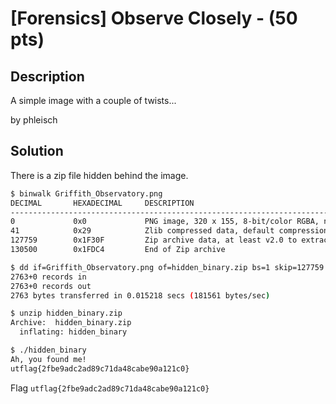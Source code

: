 # [Forensics] Observe Closely - (50 pts)

## Description

A simple image with a couple of twists...

by phleisch

## Solution

There is a zip file hidden behind the image.

```sh
$ binwalk Griffith_Observatory.png
DECIMAL       HEXADECIMAL     DESCRIPTION
--------------------------------------------------------------------------------
0             0x0             PNG image, 320 x 155, 8-bit/color RGBA, non-interlaced
41            0x29            Zlib compressed data, default compression
127759        0x1F30F         Zip archive data, at least v2.0 to extract, compressed size: 2587, uncompressed size: 16664, name: hidden_binary
130500        0x1FDC4         End of Zip archive

$ dd if=Griffith_Observatory.png of=hidden_binary.zip bs=1 skip=127759
2763+0 records in
2763+0 records out
2763 bytes transferred in 0.015218 secs (181561 bytes/sec)

$ unzip hidden_binary.zip
Archive:  hidden_binary.zip
  inflating: hidden_binary

$ ./hidden_binary
Ah, you found me!
utflag{2fbe9adc2ad89c71da48cabe90a121c0}
```

Flag `utflag{2fbe9adc2ad89c71da48cabe90a121c0}`
